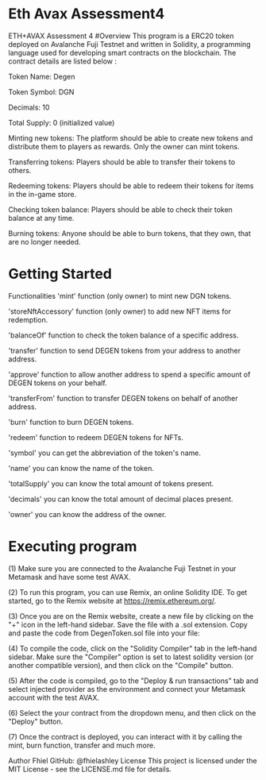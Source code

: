 # Eth Avax Assessment4

ETH+AVAX Assessment 4
#Overview
This program is a ERC20 token deployed on Avalanche Fuji Testnet and written in Solidity, a programming language used for developing smart contracts on the blockchain. The contract details are listed below :

Token Name: Degen

Token Symbol: DGN

Decimals: 10

Total Supply: 0 (initialized value)

Minting new tokens: The platform should be able to create new tokens and distribute them to players as rewards. Only the owner can mint tokens.

Transferring tokens: Players should be able to transfer their tokens to others.

Redeeming tokens: Players should be able to redeem their tokens for items in the in-game store.

Checking token balance: Players should be able to check their token balance at any time.

Burning tokens: Anyone should be able to burn tokens, that they own, that are no longer needed.

# Getting Started
Functionalities
'mint' function (only owner) to mint new DGN tokens.

'storeNftAccessory' function (only owner) to add new NFT items for redemption.

'balanceOf' function to check the token balance of a specific address.

'transfer' function to send DEGEN tokens from your address to another address.

'approve' function to allow another address to spend a specific amount of DEGEN tokens on your behalf.

'transferFrom' function to transfer DEGEN tokens on behalf of another address.

'burn' function to burn DEGEN tokens.

'redeem' function to redeem DEGEN tokens for NFTs.

'symbol' you can get the abbreviation of the token's name.

'name' you can know the name of the token.

'totalSupply' you can know the total amount of tokens present.

'decimals' you can know the total amount of decimal places present.

'owner' you can know the address of the owner.

# Executing program
(1) Make sure you are connected to the Avalanche Fuji Testnet in your Metamask and have some test AVAX.

(2) To run this program, you can use Remix, an online Solidity IDE. To get started, go to the Remix website at https://remix.ethereum.org/.

(3) Once you are on the Remix website, create a new file by clicking on the "+" icon in the left-hand sidebar. Save the file with a .sol extension. Copy and paste the code from DegenToken.sol file into your file:

(4) To compile the code, click on the "Solidity Compiler" tab in the left-hand sidebar. Make sure the "Compiler" option is set to latest solidity version (or another compatible version), and then click on the "Compile" button.

(5) After the code is compiled, go to the "Deploy & run transactions" tab and select injected provider as the environment and connect your Metamask account with the test AVAX.

(6) Select the your contract from the dropdown menu, and then click on the "Deploy" button.

(7) Once the contract is deployed, you can interact with it by calling the mint, burn function, transfer and much more.

Author
Fhiel 
GitHub: @fhielashley
License
This project is licensed under the MIT License - see the LICENSE.md file for details.
